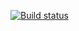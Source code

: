 [![Build status](https://ci.appveyor.com/api/projects/status/4k4qc4de0w1t36db?svg=true)](https://ci.appveyor.com/project/LuNTIK969/ci-appveyor)